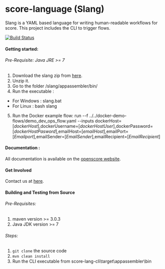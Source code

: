 score-language (Slang)
==============

Slang is a YAML based language for writing human-readable workflows for score. This project includes the CLI to trigger flows.

[![Build Status](https://travis-ci.org/openscore/score-language.svg)](https://travis-ci.org/openscore/score-language)

#### Getting started:

###### Pre-Requisite: Java JRE >= 7

1. Download the slang zip from [here](https://github.com/openscore/score-language/releases/download/slang-CLI-0.2/slang.zip).
2. Unzip it.
3. Go to the folder /slang/appassembler/bin/
4. Run the executable :
  - For Windows : slang.bat 
  - For Linux : bash slang
5. Run the Docker example flow:  run --f ../../docker-demo-flows/demo_dev_ops_flow.yaml  --inputs dockerHost=[*dockerHost*],dockerUsername=[*dockerHostUser*],dockerPassword=[*dockerHostPasword*],emailHost=[*emailHost*],emailPort=[*Emailport*],emailSender=[*EmailSender*],emailRecipient=[*EmailRecipient*]



#### Documentation :

All documentation is available on the [openscore website](http://www.openscore.io/#/docs).

#### Get Involved

Contact us at [here](mailto:support@openscore.io).

#### Building and Testing from Source

###### Pre-Requisites:

1. maven version >= 3.0.3
2. Java JDK version >= 7

###### Steps:

1. ```git clone``` the source code
2. ```mvn clean install```
3. Run the CLI executable from score-lang-cli\target\appassembler\bin 

